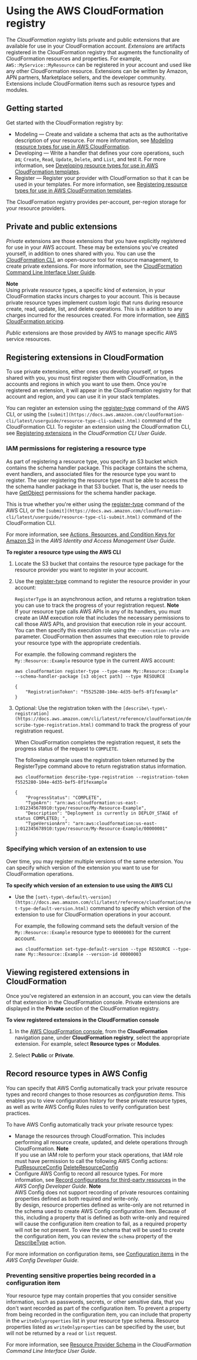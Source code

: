 # Using the AWS CloudFormation registry<a name="registry"></a>

The *CloudFormation registry* lists private and public extensions that are available for use in your CloudFormation account\. *Extensions* are artifacts registered in the CloudFormation registry that augments the functionality of CloudFormation resources and properties\. For example, `AWS::MyService::MyResource` can be registered in your account and used like any other CloudFormation resource\. Extensions can be written by Amazon, APN partners, Marketplace sellers, and the developer community\. Extensions include CloudFormation items such as resource types and modules\.

## Getting started<a name="registry-getting-started"></a>

Get started with the CloudFormation registry by:
+ Modeling — Create and validate a schema that acts as the authoritative description of your resource\. For more information, see [Modeling resource types for use in AWS CloudFormation](https://docs.aws.amazon.com/cloudformation-cli/latest/userguide/resource-type-model.html)\.
+ Developing — Write a handler that defines your core operations, such as; `Create`, `Read`, `Update`, `Delete`, and `List`, and test it\. For more information, see [Developing resource types for use in AWS CloudFormation templates](https://docs.aws.amazon.com/cloudformation-cli/latest/userguide/resource-type-develop.html)\.
+ Register — Register your provider with CloudFormation so that it can be used in your templates\. For more information, see [Registering resource types for use in AWS CloudFormation templates](https://docs.aws.amazon.com/cloudformation-cli/latest/userguide/resource-type-develop.html)\.

The CloudFormation registry provides per\-account, per\-region storage for your resource providers\.

## Private and public extensions<a name="registry-public-private"></a>

*Private* extensions are those extensions that you have explicitly registered for use in your AWS account\. These may be extensions you've created yourself, in addition to ones shared with you\. You can use the [CloudFormation CLI](https://github.com/aws-cloudformation/aws-cloudformation-rpdk), an open\-source tool for resource management, to create private extensions\. For more information, see the [CloudFormation Command Line Interface User Guide](https://docs.aws.amazon.com/cloudformation-cli/latest/userguide/what-is-cloudformation-cli.html)\.

**Note**  
Using private *resource* types, a specific kind of extension, in your CloudFormation stacks incurs charges to your account\. This is because private resource types implement custom logic that runs during resource create, read, update, list, and delete operations\. This is in addition to any charges incurred for the resources created\. For more information, see [AWS CloudFormation pricing](https://aws.amazon.com/cloudformation/pricing/)\.

*Public* extensions are those provided by AWS to manage specific AWS service resources\.

## Registering extensions in CloudFormation<a name="registry-register"></a>

To use private extensions, either ones you develop yourself, or types shared with you, you must first register them with CloudFormation, in the accounts and regions in which you want to use them\. Once you're registered an extension, it will appear in the CloudFormation registry for that account and region, and you can use it in your stack templates\.

You can register an extension using the [register\-type](https://docs.aws.amazon.com/cli/latest/reference/cloudformation/register-type.html) command of the AWS CLI, or using the `[submit](https://docs.aws.amazon.com/cloudformation-cli/latest/userguide/resource-type-cli-submit.html)` command of the CloudFormation CLI\. To register an extension using the CloudFormation CLI, see [Registering extensions](https://docs.aws.amazon.com/cloudformation-cli/latest/userguide/resource-type-register.html) in the *CloudFormation CLI User Guide*\.

### IAM permissions for registering a resource type<a name="registry-register-permissions"></a>

As part of registering a resource type, you specify an S3 bucket which contains the schema handler package\. This package contains the schema, event handlers, and associated files for the resource type you want to register\. The user registering the resource type must be able to access the the schema handler package in that S3 bucket\. That is, the user needs to have [GetObject](https://docs.aws.amazon.com/AmazonS3/latest/API/API_GetObject.html) permissions for the schema handler package\.

This is true whether you're either using the [register\-type](https://docs.aws.amazon.com/cli/latest/reference/cloudformation/register-type.html) command of the AWS CLI, or the `[submit](https://docs.aws.amazon.com/cloudformation-cli/latest/userguide/resource-type-cli-submit.html)` command of the CloudFormation CLI\.

For more information, see [Actions, Resources, and Condition Keys for Amazon S3](https://docs.aws.amazon.com/IAM/latest/UserGuide/list_amazons3.html) in the *AWS Identity and Access Management User Guide*\.

**To register a resource type using the AWS CLI**

1. Locate the S3 bucket that contains the resource type package for the resource provider you want to register in your account\.

1. Use the [register\-type](https://docs.aws.amazon.com/cli/latest/reference/cloudformation/register-type.html) command to register the resource provider in your account:

   `RegisterType` is an asynchronous action, and returns a registration token you can use to track the progress of your registration request\.
**Note**  
If your resource type calls AWS APIs in any of its handlers, you must create an IAM execution role that includes the necessary permissions to call those AWS APIs, and provision that execution role in your account\. You can then specify this execution role using the `--execution-role-arn` parameter\. CloudFormation then assumes that execution role to provide your resource type with the appropriate credentials\.

   For example\. the following command registers the `My::Resource::Example` resource type in the current AWS account:

   ```
   aws cloudformation register-type --type-name My::Resource::Example --schema-handler-package [s3 object path] --type RESOURCE
   
   {
       "RegistrationToken": "f5525280-104e-4d35-bef5-8f1fexample"
   }
   ```

1. Optional: Use the registration token with the `[describe\-type\-registration](https://docs.aws.amazon.com/cli/latest/reference/cloudformation/describe-type-registration.html)` command to track the progress of your registration request\.

   When CloudFormation completes the registration request, it sets the progress status of the request to `COMPLETE`\.

   The following example uses the registration token returned by the RegisterType command above to return registration status information\.

   ```
   aws cloudformation describe-type-registration --registration-token f5525280-104e-4d35-bef5-8f1fexample
   
   {
       "ProgressStatus": "COMPLETE",
       "TypeArn": "arn:aws:cloudformation:us-east-1:012345678910:type/resource/My-Resource-Example",
       "Description": "Deployment is currently in DEPLOY_STAGE of status COMPLETED; ",
       "TypeVersionArn": "arn:aws:cloudformation:us-east-1:012345678910:type/resource/My-Resource-Example/00000001"
   }
   ```

### Specifying which version of an extension to use<a name="registry-set-version"></a>

Over time, you may register multiple versions of the same extension\. You can specify which version of the extension you want to use for CloudFormation operations\.

**To specify which version of an extension to use using the AWS CLI**
+ Use the `[set\-type\-default\-version](https://docs.aws.amazon.com/cli/latest/reference/cloudformation/set-type-default-version.html)` command to specify which version of the extension to use for CloudFormation operations in your account\.

  For example, the following command sets the default version of the `My::Resource::Example` resource type to `00000003` for the current account\.

  ```
  aws cloudformation set-type-default-version --type RESOURCE --type-name My::Resource::Example --version-id 00000003
  ```

## Viewing registered extensions in CloudFormation<a name="registry-view"></a>

Once you've registered an extension in an account, you can view the details of that extension in the CloudFormation console\. Private extensions are displayed in the **Private** section of the CloudFormation registry\.

**To view registered extensions in the CloudFormation console**

1. In the [AWS CloudFormation console](https://console.aws.amazon.com/cloudformation), from the **CloudFormation** navigation pane, under **CloudFormation registry**, select the appropriate extension\. For example, select **Resource types** or **Modules**\.

1. Select **Public** or **Private**\.

## Record resource types in AWS Config<a name="registry-config-record"></a>

You can specify that AWS Config automatically track your private resource types and record changes to those resources as *configuration items*\. This enables you to view configuration history for these private resource types, as well as write AWS Config Rules rules to verify configuration best practices\.

To have AWS Config automatically track your private resource types:
+ Manage the resources through CloudFormation\. This includes performing all resource create, updated, and delete operations through CloudFormation\.
**Note**  
If you use an IAM role to perform your stack operations, that IAM role must have permission to call the following AWS Config actions:  
[PutResourceConfig](https://docs.aws.amazon.com/config/latest/APIReference/API_PutResourceConfig.html)
[DeleteResourceConfig](https://docs.aws.amazon.com/config/latest/APIReference/API_DeleteResourceConfig.html)
+ Configure AWS Config to record all resource types\. For more information, see [Record configurations for third\-party resources](https://docs.aws.amazon.com/config/latest/developerguide/customresources.html) in the *AWS Config Developer Guide*\.
**Note**  
AWS Config does not support recording of private resources containing properties defined as both required *and* write\-only\.  
By design, resource properties defined as write\-only are not returned in the schema used to create AWS Config configuration item\. Because of this, including a property that is defined as both write\-only and required will cause the configuration item creation to fail, as a required property will not be not present\. To view the schema that will be used to create the configuration item, you can review the `schema` property of the [DescribeType](https://docs.aws.amazon.com/AWSCloudFormation/latest/APIReference/API_DescribeType.html) action\.

For more information on configuration items, see [Configuration items](https://docs.aws.amazon.com/config/latest/developerguide/config-concepts.html#config-items) in the *AWS Config Developer Guide*\.

### Preventing sensitive properties being recorded in a configuration item<a name="registry-config-record-sensitive"></a>

Your resource type may contain properties that you consider sensitive information, such as passwords, secrets, or other sensitive data, that you don't want recorded as part of the configuration item\. To prevent a property from being recorded in the configuration item, you can include that property in the `writeOnlyproperties` list in your resource type schema\. Resource properties listed as `writeOnlyproperties` can be specified by the user, but will not be returned by a `read` or `list` request\.

For more information, see [Resource Provider Schema](https://docs.aws.amazon.com/cloudformation-cli/latest/userguide/resource-type-schema.html#schema-properties-writeonlyproperties) in the *CloudFormation Command Line Interface User Guide*\.